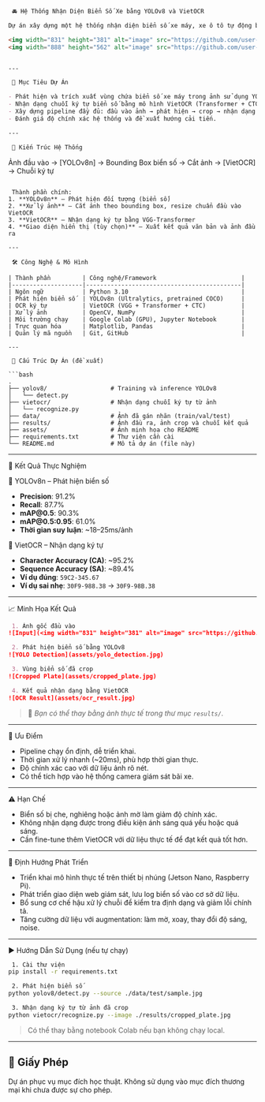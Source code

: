 ```markdown
 🚘 Hệ Thống Nhận Diện Biển Số Xe bằng YOLOv8 và VietOCR

Dự án xây dựng một hệ thống nhận diện biển số xe máy, xe ô tô tự động bằng cách kết hợp mô hình phát hiện đối tượng **YOLOv8** với mô hình nhận dạng ký tự tiếng Việt **VietOCR**. Hệ thống hướng đến ứng dụng thực tế trong quản lý bãi đỗ xe, giúp giảm thiểu thao tác thủ công, tăng độ chính xác và hiệu quả vận hành.

<img width="831" height="381" alt="image" src="https://github.com/user-attachments/assets/5cb35457-2340-4b2c-8074-79cf71a6079f" />
<img width="888" height="562" alt="image" src="https://github.com/user-attachments/assets/539f29c1-3b53-4e8b-b416-28ca1b692cc2" />


---

 🎯 Mục Tiêu Dự Án

- Phát hiện và trích xuất vùng chứa biển số xe máy trong ảnh sử dụng YOLOv8n.
- Nhận dạng chuỗi ký tự biển số bằng mô hình VietOCR (Transformer + CTC).
- Xây dựng pipeline đầy đủ: đầu vào ảnh → phát hiện → crop → nhận dạng → xuất kết quả.
- Đánh giá độ chính xác hệ thống và đề xuất hướng cải tiến.

---

 🧱 Kiến Trúc Hệ Thống

```

Ảnh đầu vào → \[YOLOv8n] → Bounding Box biển số → Cắt ảnh → \[VietOCR] → Chuỗi ký tự

````

 Thành phần chính:
1. **YOLOv8n** – Phát hiện đối tượng (biển số)
2. **Xử lý ảnh** – Cắt ảnh theo bounding box, resize chuẩn đầu vào VietOCR
3. **VietOCR** – Nhận dạng ký tự bằng VGG-Transformer
4. **Giao diện hiển thị (tùy chọn)** – Xuất kết quả văn bản và ảnh đầu ra

---

 🛠️ Công Nghệ & Mô Hình

| Thành phần         | Công nghệ/Framework                        |
|--------------------|--------------------------------------------|
| Ngôn ngữ           | Python 3.10                                |
| Phát hiện biển số  | YOLOv8n (Ultralytics, pretrained COCO)     |
| OCR ký tự          | VietOCR (VGG + Transformer + CTC)          |
| Xử lý ảnh          | OpenCV, NumPy                              |
| Môi trường chạy    | Google Colab (GPU), Jupyter Notebook       |
| Trực quan hóa      | Matplotlib, Pandas                         |
| Quản lý mã nguồn   | Git, GitHub                                |

---

 📂 Cấu Trúc Dự Án (đề xuất)

```bash
.
├── yolov8/                  # Training và inference YOLOv8
│   └── detect.py
├── vietocr/                 # Nhận dạng chuỗi ký tự từ ảnh
│   └── recognize.py
├── data/                    # Ảnh đã gán nhãn (train/val/test)
├── results/                 # Ảnh đầu ra, ảnh crop và chuỗi kết quả
├── assets/                  # Ảnh minh họa cho README
├── requirements.txt         # Thư viện cần cài
└── README.md                # Mô tả dự án (file này)
````

---

 🧪 Kết Quả Thực Nghiệm

 📍 YOLOv8n – Phát hiện biển số

* **Precision**: 91.2%
* **Recall**: 87.7%
* **mAP\@0.5**: 90.3%
* **mAP\@0.5:0.95**: 61.0%
* **Thời gian suy luận**: \~18–25ms/ảnh

 📍 VietOCR – Nhận dạng ký tự

* **Character Accuracy (CA)**: \~95.2%
* **Sequence Accuracy (SA)**: \~89.4%
* **Ví dụ đúng**: `59C2-345.67`
* **Ví dụ sai nhẹ**: `30F9-988.38` → `30F9-98B.38`

---

 📈 Minh Họa Kết Quả

```markdown
 1. Ảnh gốc đầu vào
![Input](<img width="831" height="381" alt="image" src="https://github.com/user-attachments/assets/5cb35457-2340-4b2c-8074-79cf71a6079f" />)

 2. Phát hiện biển số bằng YOLOv8
![YOLO Detection](assets/yolo_detection.jpg)

 3. Vùng biển số đã crop
![Cropped Plate](assets/cropped_plate.jpg)

 4. Kết quả nhận dạng bằng VietOCR
![OCR Result](assets/ocr_result.jpg)
```

> 🔁 *Bạn có thể thay bằng ảnh thực tế trong thư mục `results/`.*

---

 🧠 Ưu Điểm

* Pipeline chạy ổn định, dễ triển khai.
* Thời gian xử lý nhanh (\~20ms), phù hợp thời gian thực.
* Độ chính xác cao với dữ liệu ảnh rõ nét.
* Có thể tích hợp vào hệ thống camera giám sát bãi xe.

---

 ⚠️ Hạn Chế

* Biển số bị che, nghiêng hoặc ảnh mờ làm giảm độ chính xác.
* Không nhận dạng được trong điều kiện ánh sáng quá yếu hoặc quá sáng.
* Cần fine-tune thêm VietOCR với dữ liệu thực tế để đạt kết quả tốt hơn.

---

 🔄 Định Hướng Phát Triển

* Triển khai mô hình thực tế trên thiết bị nhúng (Jetson Nano, Raspberry Pi).
* Phát triển giao diện web giám sát, lưu log biển số vào cơ sở dữ liệu.
* Bổ sung cơ chế hậu xử lý chuỗi để kiểm tra định dạng và giảm lỗi chính tả.
* Tăng cường dữ liệu với augmentation: làm mờ, xoay, thay đổi độ sáng, noise.

---

 ▶️ Hướng Dẫn Sử Dụng (nếu tự chạy)

```bash
 1. Cài thư viện
pip install -r requirements.txt

 2. Phát hiện biển số
python yolov8/detect.py --source ./data/test/sample.jpg

 3. Nhận dạng ký tự từ ảnh đã crop
python vietocr/recognize.py --image ./results/cropped_plate.jpg
```

> Có thể thay bằng notebook Colab nếu bạn không chạy local.

---

## 📄 Giấy Phép

Dự án phục vụ mục đích học thuật. Không sử dụng vào mục đích thương mại khi chưa được sự cho phép.

```
